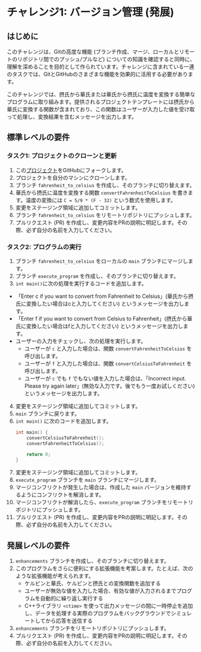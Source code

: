 # チャレンジ1: バージョン管理 (発展)

## はじめに

このチャレンジは、Gitの高度な機能 (ブランチ作成、マージ、ローカルとリモートのリポジトリ間でのプッシュ/プルなど) についての知識を確認すると同時に、理解を深めることを目的として作られています。チャレンジに含まれている一連のタスクでは、GitとGitHubのさまざまな機能を効果的に活用する必要があります。

このチャレンジでは、摂氏から華氏または華氏から摂氏に温度を変換する簡単なプログラムに取り組みます。提供されるプロジェクトテンプレートには摂氏から華氏に変換する関数が含まれており、この関数はユーザーが入力した値を受け取って処理し、変換結果を含むメッセージを出力します。

## 標準レベルの要件

### タスク1: プロジェクトのクローンと更新

1. この[プロジェクト](https://github.com/ms1-learner/cpp-temp-converter.git)をGitHubにフォークします。
2. プロジェクトを自分のマシンにクローンします。
3. ブランチ `fahrenheit_to_celsius` を作成し、そのブランチに切り替えます。
4. 華氏から摂氏に温度を変換する関数 `convertFahrenheitToCelsius` を書きます。温度の変換には `C = 5/9 * (F - 32)` という数式を使用します。
5. 変更をステージング領域に追加してコミットします。
6. ブランチ `fahrenheit_to_celsius` をリモートリポジトリにプッシュします。
7. プルリクエスト (PR) を作成し、変更内容をPRの説明に明記します。その際、必ず自分の名前を入力してください。

### タスク2: プログラムの実行

1. ブランチ `fahrenheit_to_celsius` をローカルの `main` ブランチにマージします。
2. ブランチ `execute_program` を作成し、そのブランチに切り替えます。
3. `int main()`に次の処理を実行するコードを追加します。
  - 「Enter c if you want to convert from Fahrenheit to Celsius」(華氏から摂氏に変換したい場合はcと入力してください) というメッセージを出力します。
  - 「Enter f if you want to convert from Celsius to Fahrenheit」(摂氏から華氏に変換したい場合はfと入力してください) というメッセージを出力します。
  - ユーザーの入力をチェックし、次の処理を実行します。
    - ユーザーが `c` と入力した場合は、関数 `convertFahrenheitToCelsius` を呼び出します。
    - ユーザーが `f` と入力した場合は、関数 `convertCelsiusToFahrenheit` を呼び出します。
    - ユーザーが `c` でも `f` でもない値を入力した場合は、「Incorrect input. Please try again later」(無効な入力です。後でもう一度お試しください) というメッセージを出力します。
4. 変更をステージング領域に追加してコミットします。
5. `main` ブランチに戻ります。
6. `int main()` に次のコードを追加します。
    ```cpp
    int main() {
        convertCelsiusToFahrenheit();
        convertFahrenheitToCelsius();
        
        return 0;
    }
    ```
1. 変更をステージング領域に追加してコミットします。
2. `execute_program` ブランチを `main` ブランチにマージします。
3. マージコンフリクトが発生した場合は、作成した `main` バージョンを維持するようにコンフリクトを解消します。
4. マージコンフリクトが解消したら、`execute_program` ブランチをリモートリポジトリにプッシュします。
5. プルリクエスト (PR) を作成し、変更内容をPRの説明に明記します。その際、必ず自分の名前を入力してください。

## 発展レベルの要件 

1. `enhancements` ブランチを作成し、そのブランチに切り替えます。
2. このプログラムをさらに便利にする拡張機能を考案します。たとえば、次のような拡張機能が考えられます。
   - ケルビンと華氏、ケルビンと摂氏との変換関数を追加する
   - ユーザーが無効な値を入力した場合、有効な値が入力されるまでプログラムを自動的に繰り返し実行する
   - C++ライブラリ `<ctime>` を使って出力メッセージの間に一時停止を追加し、データを処理する実際のプログラムをバックグラウンドでシミュレートしてから応答を送信する
3. `enhancements` ブランチをリモートリポジトリにプッシュします。
4. プルリクエスト (PR) を作成し、変更内容をPRの説明に明記します。その際、必ず自分の名前を入力してください。

